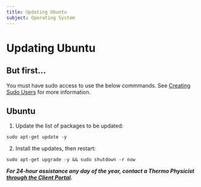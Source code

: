 ```yaml
---
title: Updating Ubuntu
subject: Operating System
---
```


# Updating Ubuntu

## But first...
You must have sudo access to use the below commmands. See [Creating Sudo Users](https://www.thermo.io/how-to/security/creating-sudo-users) for more information.

## Ubuntu
1. Update the list of packages to be updated:
```shell
sudo apt-get update -y
```
2. Install the updates, then restart:
```shell
sudo apt-get upgrade -y && sudo shutdown -r now
```

**_For 24-hour assistance any day of the year, contact a Thermo Physicist [through the Client Portal](https://core.thermo.io/login/)._**
